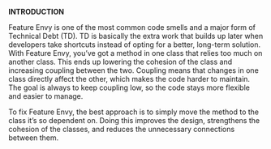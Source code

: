 **INTRODUCTION**

Feature Envy is one of the most common code smells and a major form of Technical Debt (TD). TD is basically the extra work that builds up later when developers take shortcuts instead of opting for a better, long-term solution. With Feature Envy, you’ve got a method in one class that relies too much on another class. This ends up lowering the cohesion of the class and increasing coupling between the two. Coupling means that changes in one class directly affect the other, which makes the code harder to maintain. The goal is always to keep coupling low, so the code stays more flexible and easier to manage.

To fix Feature Envy, the best approach is to simply move the method to the class it’s so dependent on. Doing this improves the design, strengthens the cohesion of the classes, and reduces the unnecessary connections between them.